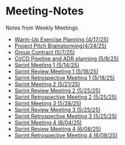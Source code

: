 # Meeting-Notes
Notes from Weekly Meetings
- [Warm-Up Exercise Planning (4/17/25)](Notes/4-17-25.md)
- [Project Pitch Brainstorming(4/24/25)](Notes/4-24-25.md)
- [Group Contract (5/7/25)](Notes/5-07-2025.md)
- [CI/CD Pipeline and ADR planning (5/8/25)](Notes/May8-2025-Meeting.md)
- [Sprint Meeting 1 (5/14/25)](Notes/5-14-25.md)
- [Sprint Review Meeting 1 (5/18/25)](Notes/5-18-2025-review.md)
- [Sprint Retrospective Meeting 1 (5/18/25)](Notes/5-18-2025-Retrospective.md)
- [Sprint Meeting 2 (5/21/25)](Notes/5-21-2025.md)
- [Sprint Review Meeting 2 (5/25/25)](Notes/5-25-25-review.md)
- [Sprint Retrospective Meeting 2 (5/25/25)](Notes/5-25-25-retrospect-meeting.md)
- [Sprint Meeting 3 (5/28/25)](Notes/5-28-2025.md)
- [Sprint Review Meeting 3 (5/25/25)](Notes/06-01-2025.md)
- [Sprint Retrospective Meeting 3 (5/25/25)]()
- [Sprint Meeting 4 (6/04/25)](Notes/06-04-2025.md)
- [Sprint Review Meeting 4 (6/08/25)](Notes/6-08-25-review-meeting.md)
- [Sprint Retrospective Meeting 4 (6/08/25)](Notes/6-08-25-Retrospective.md)

